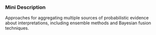 ### Mini Description

Approaches for aggregating multiple sources of probabilistic evidence about interpretations, including ensemble methods and Bayesian fusion techniques.
